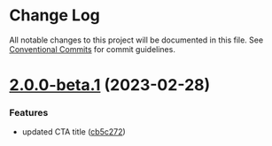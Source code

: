 # Change Log

All notable changes to this project will be documented in this file.
See [Conventional Commits](https://conventionalcommits.org) for commit guidelines.

# [2.0.0-beta.1](https://github.com/RajatShah03/lerna-monorepo/compare/v2.0.0-beta.0...v2.0.0-beta.1) (2023-02-28)


### Features

* updated CTA title ([cb5c272](https://github.com/RajatShah03/lerna-monorepo/commit/cb5c27233e0ef8630592bc3fad1edc160f67c8f4))
